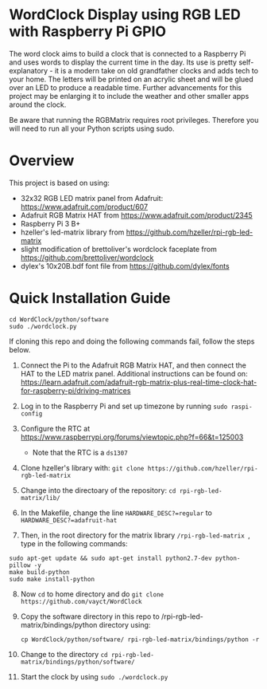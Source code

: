WordClock Display using RGB LED with Raspberry Pi GPIO
======================================================

The word clock aims to build a clock that is connected to a 
Raspberry Pi and uses words to display the current time in the day. 
Its use is pretty self-explanatory - it is a modern take on old grandfather 
clocks and adds tech to your home. The letters will be printed on an acrylic 
sheet and will be glued over an LED to produce a readable time. Further advancements
for this project may be enlarging it to include the weather and other smaller 
apps around the clock. 


Be aware that running the RGBMatrix requires root privileges. Therefore you will need to run all 
your Python scripts using sudo.




Overview
========

This project is based on using:
- 32x32 RGB LED matrix panel from Adafruit: https://www.adafruit.com/product/607
- Adafruit RGB Matrix HAT from https://www.adafruit.com/product/2345
- Raspberry Pi 3 B+
- hzeller's led-matrix library from https://github.com/hzeller/rpi-rgb-led-matrix
- slight modification of brettoliver's wordclock faceplate from https://github.com/brettoliver/wordclock
- dylex's 10x20B.bdf font file from https://github.com/dylex/fonts


Quick Installation Guide
========================
```shell
cd WordClock/python/software
sudo ./wordclock.py
```
If cloning this repo and doing the following commands fail, follow the steps below.




1. Connect the Pi to the Adafruit RGB Matrix HAT, and then connect the HAT to the LED matrix panel.
   Additional instructions can be found on: https://learn.adafruit.com/adafruit-rgb-matrix-plus-real-time-clock-hat-for-raspberry-pi/driving-matrices
   
   
2. Log in to the Raspberry Pi and set up timezone by running `sudo raspi-config`

3. Configure the RTC at https://www.raspberrypi.org/forums/viewtopic.php?f=66&t=125003
   - Note that the RTC is a `ds1307`

4. Clone hzeller's library with: `git clone https://github.com/hzeller/rpi-rgb-led-matrix`

5. Change into the directoary of the repository: `cd rpi-rgb-led-matrix/lib/`

6. In the Makefile, change the line `HARDWARE_DESC?=regular` to `HARDWARE_DESC?=adafruit-hat`

7. Then, in the root directory for the matrix library `/rpi-rgb-led-matrix `, type in the following commands:

```shell
sudo apt-get update && sudo apt-get install python2.7-dev python-pillow -y
make build-python
sudo make install-python
```

8. Now `cd` to home directory and do `git clone https://github.com/vayct/WordClock`

9. Copy the software directory in this repo to /rpi-rgb-led-matrix/bindings/python directory using:

   `cp WordClock/python/software/ rpi-rgb-led-matrix/bindings/python -r`


10. Change to the directory `cd rpi-rgb-led-matrix/bindings/python/software/`

11. Start the clock by using `sudo ./wordclock.py`


